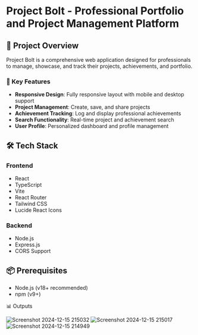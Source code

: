 # Project Bolt - Professional Portfolio and Project Management Platform

## 🚀 Project Overview

Project Bolt is a comprehensive web application designed for professionals to manage, showcase, and track their projects, achievements, and portfolio.

### 🌟 Key Features

- **Responsive Design**: Fully responsive layout with mobile and desktop support
- **Project Management**: Create, save, and share projects
- **Achievement Tracking**: Log and display professional achievements
- **Search Functionality**: Real-time project and achievement search
- **User Profile**: Personalized dashboard and profile management

## 🛠 Tech Stack

### Frontend
- React
- TypeScript
- Vite
- React Router
- Tailwind CSS
- Lucide React Icons

### Backend
- Node.js
- Express.js
- CORS Support

## 📦 Prerequisites

- Node.js (v18+ recommended)
- npm (v9+)


📊 Outputs

![Screenshot 2024-12-15 215032](https://github.com/user-attachments/assets/3477032e-5804-414f-8d41-6286bbed069e)
![Screenshot 2024-12-15 215017](https://github.com/user-attachments/assets/03f94efd-3e09-448c-80d5-5c9a6a1de4d8)
![Screenshot 2024-12-15 214949](https://github.com/user-attachments/assets/3825f493-967d-4074-a40a-c78a4c73a8cb)


